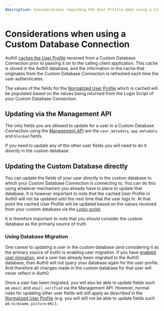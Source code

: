 ```yaml
---
description: Considerations regarding the User Profile when using a Custom DB.
---
```

# Considerations when using a Custom Database Connection

Auth0 [caches the User Profile](/user-profile/user-profile-details#caching-of-the-user-profile-in-auth0) received from a Custom Database Connection prior to passing it on to the calling client application. This cache is stored in the Auth0 database, and the information in the cache that originates from the Custom Database Connection is refreshed each time the user authenticates.

The values of the fields for the [Normalized User Profile](/user-profile/normalized) which is cached will be populated based on the values being returned from the Login Script of your Custom Database Connection.

## Updating via the Management API

The only fields you are allowed to update for a user in a Custom Database Connection using the [Management API](/api/management/v2) are the `user_metadata`, `app_metadata` and `blocked` fields.

If you need to update any of the other user fields you will need to do it directly in the custom database.

## Updating the Custom Database directly

You can update the fields of your user directly in the custom database to which your Custom Database Connection is connecting to. You can do this using whatever mechanism you already have in place to update that database. It is however important to note that the cached User Profile in Auth0 will not be updated until the next time that the user logs in. At that point the cached User Profile will be updated based on the values received from your custom database via the [Login script](/connections/database/mysql#3-provide-action-scripts). 

It is therefore important to note that you should consider the custom database as the primariy source of truth.

### Using Database Migration

One caveat to updating a user in the custom database (and considering it as the primary source of truth) is enabling user migration. If you have [enabled user migration](/connections/database/migrating), and a user has already been migrated to the Auth0 database, then Auth0 will not query your database again for the user profile. And therefore all changes made in the custom database for that user will never reflect in Auth0.

Once a user has been migrated, you will also be able to update fields such as `email` and `email_verified` via the Management API. However, normal rules for updating other user fields will still apply as described in the [Normalized User Profile](/user-profile/normalized) (e.g. you will still not be able to update fields such as `nickname`, `picture` etc.).